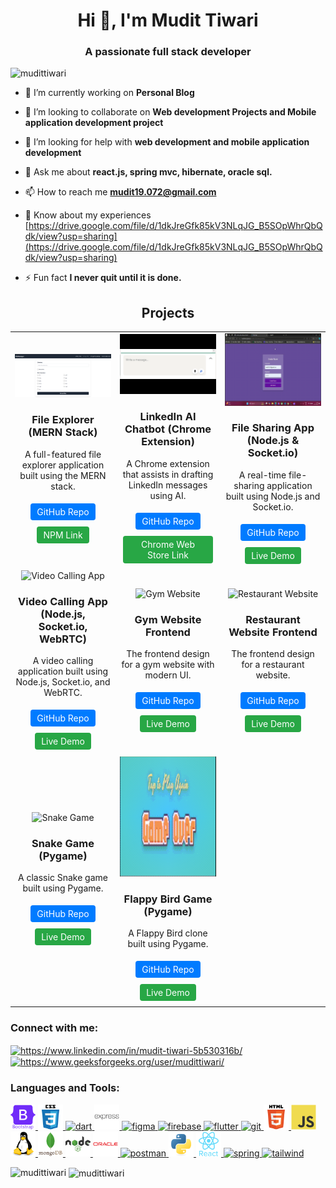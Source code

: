 <h1 align="center">Hi 👋, I'm Mudit Tiwari</h1>
<h3 align="center">A passionate full stack developer</h3>

<p align="left"> <img src="https://komarev.com/ghpvc/?username=mudittiwari&label=Profile%20views&color=0e75b6&style=flat" alt="mudittiwari" /> </p>

- 🔭 I’m currently working on **Personal Blog**

- 👯 I’m looking to collaborate on **Web development Projects and Mobile application development project**

- 🤝 I’m looking for help with **web development and mobile application development**

- 💬 Ask me about **react.js, spring mvc, hibernate, oracle sql.**

- 📫 How to reach me **mudit19.072@gmail.com**

- 📄 Know about my experiences [https://drive.google.com/file/d/1dkJreGfk85kV3NLqJG_B5SOpWhrQbQdk/view?usp=sharing](https://drive.google.com/file/d/1dkJreGfk85kV3NLqJG_B5SOpWhrQbQdk/view?usp=sharing)

- ⚡ Fun fact **I never quit until it is done.**
<h2 align="center">Projects</h2>

<table>
  <tr>
    <td align="center" width="30%">
      <img src="https://github.com/mudittiwari/node.js-file-manager/blob/master/data/banner.png" alt="File Explorer" style="width:100%;" />
      <h3>File Explorer (MERN Stack)</h3>
      <p>A full-featured file explorer application built using the MERN stack.</p>
      <div>
        <a href="https://github.com/mudittiwari/node.js-file-manager" style="display:inline-block; margin:5px; padding:5px 10px; background-color:#007BFF; color:white; text-decoration:none; border-radius:4px;">GitHub Repo</a>
        <br>
        <a href="https://www.npmjs.com/package/@mudittiwari13/node.js-file-manager" style="display:inline-block; margin:5px; padding:5px 10px; background-color:#28A745; color:white; text-decoration:none; border-radius:4px;">NPM Link</a>
      </div>
    </td>
    <td align="center" width="30%">
      <img src="https://github.com/mudittiwari/AILinkedInExtension/blob/master/screenshots/combined.gif" alt="AI Chatbot" style="width:100%;" />
      <h3>LinkedIn AI Chatbot (Chrome Extension)</h3>
      <p>A Chrome extension that assists in drafting LinkedIn messages using AI.</p>
      <div>
        <a href="https://github.com/mudittiwari/AILinkedInExtension" style="display:inline-block; margin:5px; padding:5px 10px; background-color:#007BFF; color:white; text-decoration:none; border-radius:4px;">GitHub Repo</a>
        <br>
        <a href="https://chromewebstore.google.com/detail/linkedin-ai-chatbot/pghmmjcekckdmpblicpclnkafdflipgb" style="display:inline-block; margin:5px; padding:5px 10px; background-color:#28A745; color:white; text-decoration:none; border-radius:4px;">Chrome Web Store Link</a>
      </div>
    </td>
    <td align="center" width="30%">
      <img src="https://github.com/mudittiwari/socket.io_file_sharing_frontend/blob/master/file-sharing-demo.gif" alt="File Sharing App" style="width:100%;" />
      <h3>File Sharing App (Node.js & Socket.io)</h3>
      <p>A real-time file-sharing application built using Node.js and Socket.io.</p>
      <div>
        <a href="https://github.com/mudittiwari/socket.io_file_sharing_frontend" style="display:inline-block; margin:5px; padding:5px 10px; background-color:#007BFF; color:white; text-decoration:none; border-radius:4px;">GitHub Repo</a>
        <br>
        <a href="https://mudittiwari.github.io/socket.io_file_sharing_frontend/" style="display:inline-block; margin:5px; padding:5px 10px; background-color:#28A745; color:white; text-decoration:none; border-radius:4px;">Live Demo</a>
      </div>
    </td>
  </tr>

  <tr>
    <td align="center" width="30%">
      <img src="https://github.com/mudittiwari/video-calling-using-webrtc-and-socket.io/blob/master/video-calling-demo.gif" alt="Video Calling App" style="width:100%;" />
      <h3>Video Calling App (Node.js, Socket.io, WebRTC)</h3>
      <p>A video calling application built using Node.js, Socket.io, and WebRTC.</p>
      <div>
        <a href="https://github.com/mudittiwari/video-calling-using-webrtc-and-socket.io" style="display:inline-block; margin:5px; padding:5px 10px; background-color:#007BFF; color:white; text-decoration:none; border-radius:4px;">GitHub Repo</a>
        <br>
        <a href="https://video-calling-using-webrtc-and-socket-io-mz4y-dwf5xd8at.vercel.app/" style="display:inline-block; margin:5px; padding:5px 10px; background-color:#28A745; color:white; text-decoration:none; border-radius:4px;">Live Demo</a>
      </div>
    </td>
    <td align="center" width="30%">
      <img src="https://github.com/mudittiwari/gym_website/blob/master/gym-website-demo.gif" alt="Gym Website" style="width:100%;" />
      <h3>Gym Website Frontend</h3>
      <p>The frontend design for a gym website with modern UI.</p>
      <div>
        <a href="https://github.com/mudittiwari/gym_website" style="display:inline-block; margin:5px; padding:5px 10px; background-color:#007BFF; color:white; text-decoration:none; border-radius:4px;">GitHub Repo</a>
        <br>
        <a href="https://mudittiwari.github.io/gym_website/" style="display:inline-block; margin:5px; padding:5px 10px; background-color:#28A745; color:white; text-decoration:none; border-radius:4px;">Live Demo</a>
      </div>
    </td>
    <td align="center" width="30%">
      <img src="https://github.com/mudittiwari/restaurant_website/blob/main/restaurant-website-demo.gif" alt="Restaurant Website" style="width:100%;" />
      <h3>Restaurant Website Frontend</h3>
      <p>The frontend design for a restaurant website.</p>
      <div>
        <a href="https://github.com/mudittiwari/restaurant_website" style="display:inline-block; margin:5px; padding:5px 10px; background-color:#007BFF; color:white; text-decoration:none; border-radius:4px;">GitHub Repo</a>
        <br>
        <a href="https://mudit-restaurant-application.netlify.app/" style="display:inline-block; margin:5px; padding:5px 10px; background-color:#28A745; color:white; text-decoration:none; border-radius:4px;">Live Demo</a>
      </div>
    </td>
  </tr>

  <tr>
    <td align="center" width="30%">
      <img src="https://github.com/mudittiwari/SnakeGameWeb/blob/master/snakegame-master/demo.gif" alt="Snake Game" style="width:100%;" />
      <h3>Snake Game (Pygame)</h3>
      <p>A classic Snake game built using Pygame.</p>
      <div>
        <a href="https://github.com/mudittiwari/SnakeGameWeb" style="display:inline-block; margin:5px; padding:5px 10px; background-color:#007BFF; color:white; text-decoration:none; border-radius:4px;">GitHub Repo</a>
        <br>
        <a href="https://mudittiwari.github.io/SnakeGameWeb/" style="display:inline-block; margin:5px; padding:5px 10px; background-color:#28A745; color:white; text-decoration:none; border-radius:4px;">Live Demo</a>
      </div>
    </td>
    <td align="center" width="30%">
      <img src="https://github.com/mudittiwari/FlappyBirdGameWeb/blob/master/flapppybirdgame-master/demo.gif" alt="Flappy Bird Game" style="width:100%;" />
      <h3>Flappy Bird Game (Pygame)</h3>
      <p>A Flappy Bird clone built using Pygame.</p>
      <div>
        <a href="https://github.com/mudittiwari/FlappyBirdGameWeb" style="display:inline-block; margin:5px; padding:5px 10px; background-color:#007BFF; color:white; text-decoration:none; border-radius:4px;">GitHub Repo</a>
        <br>
        <a href="https://mudittiwari.github.io/FlappyBirdGameWeb/" style="display:inline-block; margin:5px; padding:5px 10px; background-color:#28A745; color:white; text-decoration:none; border-radius:4px;">Live Demo</a>
      </div>
    </td>
  </tr>
</table>



<h3 align="left">Connect with me:</h3>
<p align="left">
<a href="https://linkedin.com/in/https://www.linkedin.com/in/mudit-tiwari-5b530316b/" target="blank"><img align="center" src="https://raw.githubusercontent.com/rahuldkjain/github-profile-readme-generator/master/src/images/icons/Social/linked-in-alt.svg" alt="https://www.linkedin.com/in/mudit-tiwari-5b530316b/" height="30" width="40" /></a>
<a href="https://auth.geeksforgeeks.org/user/https://www.geeksforgeeks.org/user/mudittiwari/" target="blank"><img align="center" src="https://raw.githubusercontent.com/rahuldkjain/github-profile-readme-generator/master/src/images/icons/Social/geeks-for-geeks.svg" alt="https://www.geeksforgeeks.org/user/mudittiwari/" height="30" width="40" /></a>
</p>

<h3 align="left">Languages and Tools:</h3>
<p align="left"> <a href="https://getbootstrap.com" target="_blank" rel="noreferrer"> <img src="https://raw.githubusercontent.com/devicons/devicon/master/icons/bootstrap/bootstrap-plain-wordmark.svg" alt="bootstrap" width="40" height="40"/> </a> <a href="https://www.w3schools.com/css/" target="_blank" rel="noreferrer"> <img src="https://raw.githubusercontent.com/devicons/devicon/master/icons/css3/css3-original-wordmark.svg" alt="css3" width="40" height="40"/> </a> <a href="https://dart.dev" target="_blank" rel="noreferrer"> <img src="https://www.vectorlogo.zone/logos/dartlang/dartlang-icon.svg" alt="dart" width="40" height="40"/> </a> <a href="https://expressjs.com" target="_blank" rel="noreferrer"> <img src="https://raw.githubusercontent.com/devicons/devicon/master/icons/express/express-original-wordmark.svg" alt="express" width="40" height="40"/> </a> <a href="https://www.figma.com/" target="_blank" rel="noreferrer"> <img src="https://www.vectorlogo.zone/logos/figma/figma-icon.svg" alt="figma" width="40" height="40"/> </a> <a href="https://firebase.google.com/" target="_blank" rel="noreferrer"> <img src="https://www.vectorlogo.zone/logos/firebase/firebase-icon.svg" alt="firebase" width="40" height="40"/> </a> <a href="https://flutter.dev" target="_blank" rel="noreferrer"> <img src="https://www.vectorlogo.zone/logos/flutterio/flutterio-icon.svg" alt="flutter" width="40" height="40"/> </a> <a href="https://git-scm.com/" target="_blank" rel="noreferrer"> <img src="https://www.vectorlogo.zone/logos/git-scm/git-scm-icon.svg" alt="git" width="40" height="40"/> </a> <a href="https://www.w3.org/html/" target="_blank" rel="noreferrer"> <img src="https://raw.githubusercontent.com/devicons/devicon/master/icons/html5/html5-original-wordmark.svg" alt="html5" width="40" height="40"/> </a> <a href="https://developer.mozilla.org/en-US/docs/Web/JavaScript" target="_blank" rel="noreferrer"> <img src="https://raw.githubusercontent.com/devicons/devicon/master/icons/javascript/javascript-original.svg" alt="javascript" width="40" height="40"/> </a> <a href="https://www.linux.org/" target="_blank" rel="noreferrer"> <img src="https://raw.githubusercontent.com/devicons/devicon/master/icons/linux/linux-original.svg" alt="linux" width="40" height="40"/> </a> <a href="https://www.mongodb.com/" target="_blank" rel="noreferrer"> <img src="https://raw.githubusercontent.com/devicons/devicon/master/icons/mongodb/mongodb-original-wordmark.svg" alt="mongodb" width="40" height="40"/> </a> <a href="https://nodejs.org" target="_blank" rel="noreferrer"> <img src="https://raw.githubusercontent.com/devicons/devicon/master/icons/nodejs/nodejs-original-wordmark.svg" alt="nodejs" width="40" height="40"/> </a> <a href="https://www.oracle.com/" target="_blank" rel="noreferrer"> <img src="https://raw.githubusercontent.com/devicons/devicon/master/icons/oracle/oracle-original.svg" alt="oracle" width="40" height="40"/> </a> <a href="https://postman.com" target="_blank" rel="noreferrer"> <img src="https://www.vectorlogo.zone/logos/getpostman/getpostman-icon.svg" alt="postman" width="40" height="40"/> </a> <a href="https://www.python.org" target="_blank" rel="noreferrer"> <img src="https://raw.githubusercontent.com/devicons/devicon/master/icons/python/python-original.svg" alt="python" width="40" height="40"/> </a> <a href="https://reactjs.org/" target="_blank" rel="noreferrer"> <img src="https://raw.githubusercontent.com/devicons/devicon/master/icons/react/react-original-wordmark.svg" alt="react" width="40" height="40"/> </a> <a href="https://spring.io/" target="_blank" rel="noreferrer"> <img src="https://www.vectorlogo.zone/logos/springio/springio-icon.svg" alt="spring" width="40" height="40"/> </a> <a href="https://tailwindcss.com/" target="_blank" rel="noreferrer"> <img src="https://www.vectorlogo.zone/logos/tailwindcss/tailwindcss-icon.svg" alt="tailwind" width="40" height="40"/> </a> </p>

<p><img align="left" src="https://github-readme-stats.vercel.app/api/top-langs?username=mudittiwari&show_icons=true&locale=en&layout=compact" alt="mudittiwari" /></p>

<p>&nbsp;<img align="center" src="https://github-readme-stats.vercel.app/api?username=mudittiwari&show_icons=true&locale=en" alt="mudittiwari" /></p>
